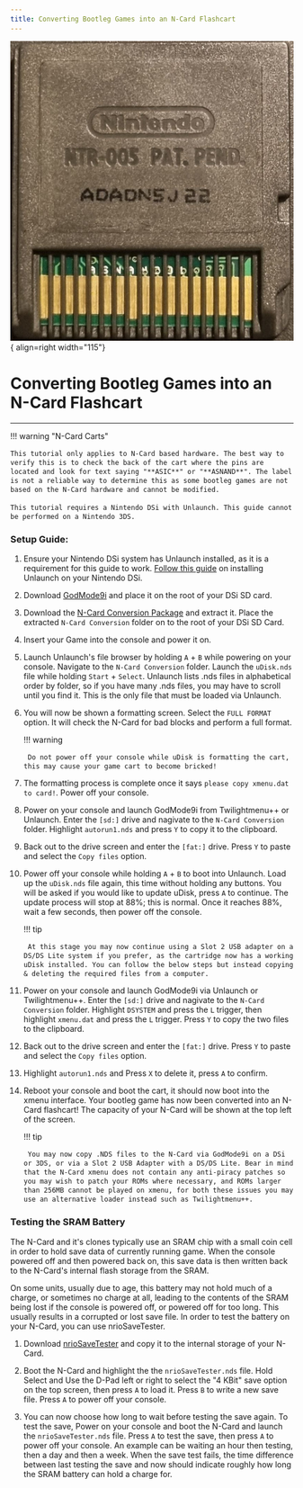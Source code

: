 ```yaml
---
title: Converting Bootleg Games into an N-Card Flashcart
---
```


![NCard](../images/ncardbootlegback.jpg){ align=right width="115"}
# Converting Bootleg Games into an N-Card Flashcart

---

!!! warning "N-Card Carts"

    This tutorial only applies to N-Card based hardware. The best way to verify this is to check the back of the cart where the pins are located and look for text saying "**ASIC**" or "**ASNAND**". The label is not a reliable way to determine this as some bootleg games are not based on the N-Card hardware and cannot be modified.

    This tutorial requires a Nintendo DSi with Unlaunch. This guide cannot be performed on a Nintendo 3DS.

### Setup Guide:

1. Ensure your Nintendo DSi system has Unlaunch installed, as it is a requirement for this guide to work. [Follow this guide](https://dsi.cfw.guide/installing-unlaunch.html) on installing Unlaunch on your Nintendo DSi.

1. Download [GodMode9i](https://github.com/DS-Homebrew/GodMode9i/releases/download/v3.7.0/GodMode9i.nds) and place it on the root of your DSi SD card.

1. Download the [N-Card Conversion Package](../assets/N-Card-Conversion.zip) and extract it. Place the extracted `N-Card Conversion` folder on to the root of your DSi SD Card.

1. Insert your Game into the console and power it on.

1. Launch Unlaunch's file browser by holding `A` + `B` while powering on your console. Navigate to the `N-Card Conversion` folder. Launch the `uDisk.nds` file while holding `Start` + `Select`. Unlaunch lists .nds files in alphabetical order by folder, so if you have many .nds files, you may have to scroll until you find it. This is the only file that must be loaded via Unlaunch.

1. You will now be shown a formatting screen. Select the `FULL FORMAT` option. It will check the N-Card for bad blocks and perform a full format.

    !!! warning

        Do not power off your console while uDisk is formatting the cart, this may cause your game cart to become bricked!

1. The formatting process is complete once it says `please copy xmenu.dat to card!`. Power off your console.

1. Power on your console and launch GodMode9i from Twilightmenu++ or Unlaunch. Enter the `[sd:]` drive and nagivate to the `N-Card Conversion` folder. Highlight `autorun1.nds` and press `Y` to copy it to the clipboard.

1. Back out to the drive screen and enter the `[fat:]` drive. Press `Y` to paste and select the `Copy files` option.

1. Power off your console while holding `A` + `B` to boot into Unlaunch. Load up the `uDisk.nds` file again, this time without holding any buttons. You will be asked if you would like to update uDisk, press `A` to continue. The update process will stop at 88%; this is normal. Once it reaches 88%, wait a few seconds, then power off the console.

    !!! tip

        At this stage you may now continue using a Slot 2 USB adapter on a DS/DS Lite system if you prefer, as the cartridge now has a working uDisk installed. You can follow the below steps but instead copying & deleting the required files from a computer.

1. Power on your console and launch GodMode9i via Unlaunch or Twilightmenu++. Enter the `[sd:]` drive and nagivate to the `N-Card Conversion` folder. Highlight `DSYSTEM` and press the `L` trigger, then highlight `xmenu.dat` and press the `L` trigger. Press `Y` to copy the two files to the clipboard.

1. Back out to the drive screen and enter the `[fat:]` drive. Press `Y` to paste and select the `Copy files` option.

1. Highlight `autorun1.nds` and Press `X` to delete it, press `A` to confirm.

1. Reboot your console and boot the cart, it should now boot into the xmenu interface. Your bootleg game has now been converted into an N-Card flashcart! The capacity of your N-Card will be shown at the top left of the screen.

    !!! tip

        You may now copy .NDS files to the N-Card via GodMode9i on a DSi or 3DS, or via a Slot 2 USB Adapter with a DS/DS Lite. Bear in mind that the N-Card xmenu does not contain any anti-piracy patches so you may wish to patch your ROMs where necessary, and ROMs larger than 256MB cannot be played on xmenu, for both these issues you may use an alternative loader instead such as Twilightmenu++.

### Testing the SRAM Battery

The N-Card and it's clones typically use an SRAM chip with a small coin cell in order to hold save data of currently running game. When the console powered off and then powered back on, this save data is then written back to the N-Card's internal flash storage from the SRAM.

On some units, usually due to age, this battery may not hold much of a charge, or sometimes no charge at all, leading to the contents of the SRAM being lost if the console is powered off, or powered off for too long. This usually results in a corrupted or lost save file. In order to test the battery on your N-Card, you can use nrioSaveTester.

1. Download [nrioSaveTester](https://github.com/ApacheThunder/nrioSaveTester/releases/download/1.1/nrioSaveTester.nds) and copy it to the internal storage of your N-Card.

1. Boot the N-Card and highlight the the `nrioSaveTester.nds` file. Hold Select and Use the D-Pad left or right to select the "4 KBit" save option on the top screen, then press `A` to load it. Press `B` to write a new save file. Press `A` to power off your console.

1. You can now choose how long to wait before testing the save again. To test the save, Power on your console and boot the N-Card and launch the `nrioSaveTester.nds` file. Press `A` to test the save, then press `A` to power off your console. An example can be waiting an hour then testing, then a day and then a week. When the save test fails, the time difference between last testing the save and now should indicate roughly how long the SRAM battery can hold a charge for.
